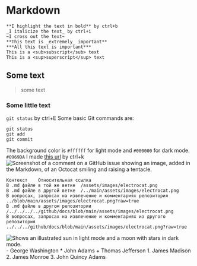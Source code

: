 # Markdown

```
**I highlight the text in bold** by ctrl+b
_I italicize the text_ by ctrl+i
~I cross out the text~
**This text is _extremely_ important**
***All this text is important***
This is a <sub>subscript</sub> text
This is a <sup>superscript</sup> text
```
## Some text
>some text
### Some little text
`git status` by ctrl+E
Some basic Git commands are:
```
git status
git add
git commit
```
The background color is `#ffffff` for light mode and `#000000` for dark mode.
`#0969DA`
I made [this url](http://www.mobilmusic.ru/mfile/b2/41/b0/1127316.jpg) by ctrl+k
![Screenshot of a comment on a GitHub issue showing an image, added in the Markdown, of an Octocat smiling and raising a tentacle.](https://myoctocat.com/assets/images/base-octocat.svg)
```
Контекст	Относительная ссылка
В .md файле в той же ветке	/assets/images/electrocat.png
В .md файле в другой ветке	/../main/assets/images/electrocat.png
В вопросах, запросах на извлечение и комментариях репозитория	../blob/main/assets/images/electrocat.png?raw=true
В .md файле в другом репозитории	/../../../../github/docs/blob/main/assets/images/electrocat.png
В вопросах, запросах на извлечение и комментариях из другого репозитория	../../../github/docs/blob/main/assets/images/electrocat.png?raw=true
```
<picture>
  <source media="(prefers-color-scheme: dark)" srcset="https://user-images.githubusercontent.com/25423296/163456776-7f95b81a-f1ed-45f7-b7ab-8fa810d529fa.png">
  <source media="(prefers-color-scheme: light)" srcset="https://user-images.githubusercontent.com/25423296/163456779-a8556205-d0a5-45e2-ac17-42d089e3c3f8.png">
  <img alt="Shows an illustrated sun in light mode and a moon with stars in dark mode." src="https://user-images.githubusercontent.com/25423296/163456779-a8556205-d0a5-45e2-ac17-42d089e3c3f8.png">
</picture>
- George Washington
* John Adams
+ Thomas Jefferson
1. James Madison
2. James Monroe
3. John Quincy Adams
